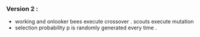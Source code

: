 ### Version 2 :
* working and onlooker bees execute crossover . scouts execute mutation
* selection probability p is randomly generated every time .
